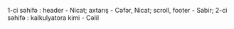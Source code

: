 1-ci səhifə :
header - Nicat;
axtarış - Cəfər, Nicat;
scroll, footer - Sabir;
2-ci səhifə :
kalkulyatora kimi - Cəlil

